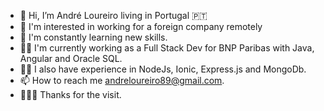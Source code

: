 - 👋 Hi, I’m André Loureiro living in Portugal 🇵🇹
- 👀 I'm interested in working for a foreign company remotely
- 🌱 I'm constantly learning new skills.
- 👨‍💻 I'm currently working as a Full Stack Dev for BNP Paribas with Java, Angular and Oracle SQL.
- 👨‍💻 I also have experience in NodeJs, Ionic, Express.js and MongoDb.
- 📫 How to reach me andreloureiro89@gmail.com.
- 🙇🏼‍♂️ Thanks for the visit.

